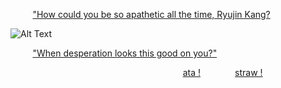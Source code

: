
 ‎‎ ‎ ‎ ‎ ‎‎ ‎‎ ‎ ‎‎ ‎ ["How could you be so apathetic all the time, Ryujin Kang?](https://www.tiktok.com/@cosmiiccomet/video/7515665114930957590?_r=1&_t=ZS-8ygK5lT8ltM)

![Alt Text](https://i.pinimg.com/736x/dd/77/fd/dd77fde44d190dbeaa81d7dad2ac8331.jpg)

 ‎‎ ‎ ‎ ‎ ‎‎ ‎‎ ‎ ‎‎ ‎ ["When desperation looks this good on you?"](https://www.tiktok.com/@liyxn0/video/7520328172844649783?_r=1&_t=ZS-8ygJoJtUAS4)

‎ ‎ ‎‎ ‎ ‎ ‎ ‎‎‎ ‎ ‎‎     ‎ ‎‎ ‎ ‎‎ ‎ ‎ ‎ ‎‎ ‎ ‎ ‎ ‎‎‎ ‎ ‎‎ ‎ ‎‎ ‎ ‎‎ ‎ ‎ ‎ ‎‎ ‎ ‎ ‎ ‎‎‎ ‎ ‎‎   ‎ ‎‎ ‎ ‎‎ ‎ ‎ ‎ ‎‎ ‎ ‎ ‎ ‎‎‎ ‎ ‎‎ ‎ ‎‎ ‎ ‎‎ ‎  ‎ ‎ ‎‎‎ ‎  ‎  ‎ ‎‎ ‎ ‎‎ ‎ ‎ ‎‎ ‎ ‎‎ ‎ ‎‎ ‎ ‎‎ ‎ ‎‎ ‎ [ata !](https://reindrop.atabook.org)‎ ‎ ‎‎ ‎ ‎ ‎ ‎‎‎ ‎ ‎‎ ‎ ‎‎ ‎ ‎‎ ‎ ‎[straw !](https://junecloud.straw.page)‎ ‎ ‎‎ ‎ ‎‎ ‎ ‎‎ ‎ ‎‎ ‎ 

